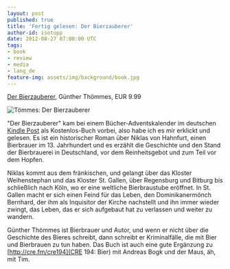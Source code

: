 ```yaml
---
layout: post
published: true
title: 'Fertig gelesen: Der Bierzauberer'
author-id: isotopp
date: 2012-08-27 07:00:00 UTC
tags:
- book
- review
- media
- lang_de
feature-img: assets/img/background/book.jpg
---
```

[Der Bierzauberer](http://www.amazon.de/Der-Bierzauberer-Historischer-Roman-ebook/dp/B004U5P7UY),
Günther Thömmes, EUR 9.99

![Tömmes: Der Bierzauberer](/uploads/bierzauberer.png)

"Der Bierzauberer" kam bei einem Bücher-Adventskalender im deutschen 
[Kindle Post](http://www.kindlepost.de/)
als Kostenlos-Buch vorbei, also habe ich es mir erklickt und gelesen.  Es
ist ein historischer Roman über Niklas von Hahnfurt, einen Bierbrauer im 13. 
Jahrhundert und es erzählt die Geschichte und den Stand der Bierbrauerei in
Deutschland, vor dem Reinheitsgebot und zum Teil vor dem Hopfen.

Niklas kommt aus dem fränkischen, und gelangt über das Kloster Weihenstephan
und das Kloster St.  Gallen, über Regensburg und Bitburg bis schließlich
nach Köln, wo er eine weltliche Bierbraustube eröffnet.  In St.  Gallen
macht er sich einen Feind für das Leben, den Dominikanermönch Bernhard, der
ihm als Inquisitor der Kirche nachstellt und ihn immer wieder zwingt, das
Leben, das er sich aufgebaut hat zu verlassen und weiter zu wandern.

Günther Thömmes ist Bierbrauer und Autor, und wenn er nicht über die
Geschichte des Bieres schreibt, dann schreibt er Kriminalfälle, die mit Bier
und Bierbrauen zu tun haben.  Das Buch ist auch eine gute Ergänzung zu 
[http://cre.fm/cre194](CRE 194: Bier) mit Andreas Bogk und der Maus,
äh, mit Tim.

